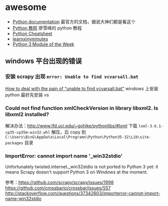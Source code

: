 # awesome

- [Python documentation](https://docs.python.org/3/index.html)
  最官方的文档，据说大神们都是看这个
- [Python 教程](http://goo.gl/M3yI71)
廖雪峰的 python 教程
- [Python Cheatsheet](https://www.pythonsheets.com)
- [learnxinyminutes](https://learnxinyminutes.com/docs/zh-cn/python3-cn/)
- [Python 3 Module of the Week](https://pymotw.com/3/index.html)


## windows 平台出现的错误
### 安装 scrapy 出现 `error: Unable to find vcvarsall.bat`

[How to deal with the pain of “unable to find vcvarsall.bat”](https://blogs.msdn.microsoft.com/pythonengineering/2016/04/11/unable-to-find-vcvarsall-bat/) 
windows 上安装 python 最好先安装 vs

### Could not find function xmlCheckVersion in library libxml2. Is libxml2 installed?

解决办法：http://www.lfd.uci.edu/~gohlke/pythonlibs/#lxml 下载 `lxml-3.6.1-cp35-cp35m-win32.whl`
解压，后 copy 到 `C:\Users\BinG\AppData\Local\Programs\Python\Python35-32\Lib\site-packages` 目录

### ImportError: cannot import name '_win32stdio'
Unfortunately twisted.internet._win32stdio is not ported to Python 3 yet: it means Scrapy doesn't support Python 3 on Windows at the moment.

参考：https://github.com/scrapy/scrapy/issues/1998
https://github.com/crossbario/crossbar/issues/557
http://stackoverflow.com/questions/37342603/importerror-cannot-import-name-win32stdio
